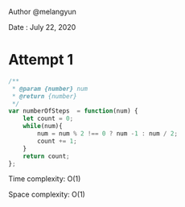 Author @melangyun

Date : July 22, 2020

# Attempt 1

```javascript
/**
 * @param {number} num
 * @return {number}
 */
var numberOfSteps  = function(num) {
    let count = 0;
    while(num){
        num = num % 2 !== 0 ? num -1 : num / 2;
        count += 1;
    }
    return count;
};
```

Time complexity: O(1)

Space complexity: O(1)